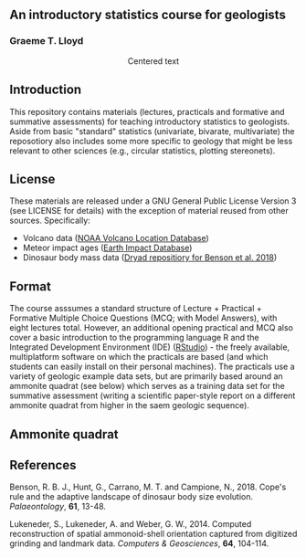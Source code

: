 ## An introductory statistics course for geologists

### Graeme T. Lloyd

<center>Centered text</center>

## Introduction

This repository contains materials (lectures, practicals and formative and summative assessments) for teaching introductory statistics to geologists. Aside from basic "standard" statistics (univariate, bivarate, multivariate) the reposotiory also includes some more specific to geology that might be less relevant to other sciences (e.g., circular statistics, plotting stereonets).

## License

These materials are released under a GNU General Public License Version 3 (see LICENSE for details) with the exception of material reused from other sources. Specifically:

* Volcano data ([NOAA Volcano Location Database](https://data.noaa.gov/dataset/dataset/global-volcano-locations-database))
* Meteor impact ages ([Earth Impact Database](http://www.passc.net/EarthImpactDatabase/New%20website_05-2018/Index.html))
* Dinosaur body mass data ([Dryad repositiory for Benson et al. 2018](https://datadryad.org/stash/dataset/doi:10.5061/dryad.1t3r4))

## Format

The course asssumes a standard structure of Lecture + Practical + Formative Multiple Choice Questions (MCQ; with Model Answers), with eight lectures total. However, an additional opening practical and MCQ also cover a basic introduction to the programming language R and the Integrated Development Environment (IDE) ([RStudio](https://rstudio.com/)) - the freely available, multiplatform software on which the practicals are based (and which students can easily install on their personal machines). The practicals use a variety of geologic example data sets, but are primarily based around an ammonite quadrat (see below) which serves as a training data set for the summative assessment (writing a scientific paper-style report on a different ammonite quadrat from higher in the saem geologic sequence).

## Ammonite quadrat



## References

Benson, R. B. J., Hunt, G., Carrano, M. T. and Campione, N., 2018. Cope's rule and the adaptive landscape of dinosaur body size evolution. *Palaeontology*, **61**, 13-48.


Lukeneder, S., Lukeneder, A. and Weber, G. W., 2014. Computed reconstruction of spatial ammonoid-shell orientation captured from digitized grinding and landmark data. *Computers & Geosciences*, **64**, 104-114.
